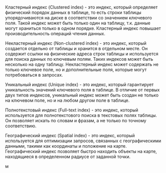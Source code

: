 Кластерный индекс (Clustered index) - это индекс, который определяет физический порядок данных в таблице, то есть строки таблицы упорядочиваются на диске в соответствии со значением ключевого поля. Такой индекс может быть только один на таблицу, т.к. данные могут храниться только в одном порядке. Кластерный индекс повышает производительность операций чтения данных.

Некластерный индекс (Non-clustered index) - это индекс, который создается отдельно от таблицы и хранится в отдельном месте. Он содержит ссылки на физические адреса строк таблицы и используется для поиска данных по ключевым полям. Таких индексов может быть несколько на одну таблицу. Некластерный индекс может содержать не только ключевое поле, но и дополнительные поля, которые могут потребоваться в запросах.

Уникальный индекс (Unique index) - это индекс, который гарантирует уникальность значений ключевого поля в таблице. В отличие от первых двух типов индексов, уникальный индекс может быть создан не только на ключевом поле, но и на любом другом поле в таблице.

Полнотекстовый индекс (Full-text index) - это индекс, который используется для полнотекстового поиска в текстовых полях таблицы. Он позволяет искать по словам и фразам, а не только по точному соответствию.

Географический индекс (Spatial index) - это индекс, который используется для оптимизации запросов, связанных с географическими данными, такими как координаты и положение на карте. Географический индекс позволяет быстро находить объекты на карте, находящиеся в определенном радиусе от заданной точки.



м